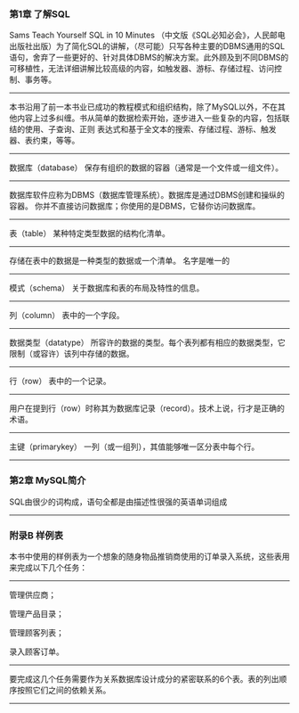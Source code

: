 ﻿### 第1章 了解SQL

Sams Teach Yourself SQL in 10 Minutes （中文版《SQL必知必会》，人民邮电出版社出版）为了简化SQL的讲解，（尽可能）只写各种主要的DBMS通用的SQL语句，舍弃了一些更好的、针对具体DBMS的解决方案。此外顾及到不同DBMS的可移植性，无法详细讲解比较高级的内容，如触发器、游标、存储过程、访问控制、事务等。

--------------------

本书沿用了前一本书业已成功的教程模式和组织结构，除了MySQL以外，不在其他内容上过多纠缠。书从简单的数据检索开始，逐步进入一些复杂的内容，包括联结的使用、子查询、正则 表达式和基于全文本的搜索、存储过程、游标、触发器、表约束，等等。

--------------------

数据库（database） 保存有组织的数据的容器（通常是一个文件或一组文件）。

--------------------
数据库软件应称为DBMS（数据库管理系统）。数据库是通过DBMS创建和操纵的容器。
你并不直接访问数据库；你使用的是DBMS，它替你访问数据库。

--------------------

表（table） 某种特定类型数据的结构化清单。

--------------------
存储在表中的数据是一种类型的数据或一个清单。
名字是唯一的

--------------------

模式（schema） 关于数据库和表的布局及特性的信息。

--------------------

列（column） 表中的一个字段。

--------------------

数据类型（datatype） 所容许的数据的类型。每个表列都有相应的数据类型，它限制（或容许）该列中存储的数据。

--------------------

行（row） 表中的一个记录。

--------------------
用户在提到行（row）时称其为数据库记录（record）。技术上说，行才是正确的术语。

--------------------

主键（primarykey） 一列（或一组列），其值能够唯一区分表中每个行。

--------------------

### 第2章 MySQL简介

SQL由很少的词构成，语句全都是由描述性很强的英语单词组成

--------------------

### 附录B 样例表

本书中使用的样例表为一个想象的随身物品推销商使用的订单录入系统，这些表用来完成以下几个任务：

---------------------

管理供应商；

管理产品目录；

管理顾客列表；

录入顾客订单。

----------------------

要完成这几个任务需要作为关系数据库设计成分的紧密联系的6个表。表的列出顺序按照它们之间的依赖关系。

--------------------
